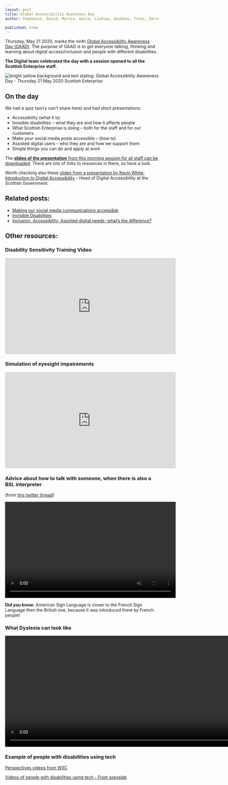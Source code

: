 ```yaml
---
layout: post
title: Global Accessibility Awareness Day
author: Stéphanie, David, Martin, Katie, Lindsay, Anubhav, Tress, Darren, Davie, Miriam and Joan

published: true
---
```


Thursday, May 21 2020, marks the ninth [Global Accessibility Awareness Day (GAAD)](https://globalaccessibilityawarenessday.org/). The purpose of GAAD is to get everyone talking, thinking and learning about digital access/inclusion and people with different disabilities.

**The Digital team celebrated the day with a session opened to all the Scottish Enterprise staff.**

<!--more-->
![bright yellow background and text stating: Global Accessibility Awareness Day -  Thursday 21 May 2020 Scottish Enterprise
](/images/a11y/GAAD-yellow.png)

## On the day
We had a quiz (sorry can't share here) and had short presentations:

- Accessibility (what it is)
- Invisible disabilities – what they are and how it affects people
- What Scottish Enterprise is doing – both for the staff and for our customers
- Make your social media posts accessible – (how to)
- Assisted digital users – who they are and how we support them
- Simple things you can do and apply at work

The [**slides of the presentation** from this morning session for all staff can be downloaded](/images/a11y/GAAD2020-presentation-for-the-public.pdf). 
There are lots of links to resources in there, so have a look.

Worth checking also these [slides from a presentation by Kevin White: Introduction to Digital Accessibility](/images/a11y/OCD-%20Accessibility-Training-AwarenessShort.pdf) - Head of Digital Accessibility at the Scottish Government.

## Related posts:

- [Making our social media communications accessible](https://scotentsd.github.io/Making-our-social-media-comms-accessible/) 
- [Invisible Disabilities](https://scotentsd.github.io/Invisible-disabilities/)
- [Inclusion, Accessibility, Assisted digital needs - what’s the difference?](https://scotentsd.github.io/A11Y-assisted-inclusion/)

## Other resources:

### Disability Sensitivity Training Video
 <p><iframe width="560" height="315" src="https://www.youtube.com/embed/Gv1aDEFlXq8" frameborder="0" allow="accelerometer; autoplay; encrypted-media; gyroscope; picture-in-picture" allowfullscreen></iframe></p>
 
### Simulation of eyesight impairements
<p><iframe width="560" height="315" src="https://www.youtube.com/embed/64qpW4rbCQw" frameborder="0" allow="accelerometer; autoplay; encrypted-media; gyroscope; picture-in-picture" allowfullscreen></iframe></p>

### Advice about how to talk with someone, when there is also a BSL interpreter
(from [this twitter thread](https://twitter.com/bjfletcher/status/1235947631932817408))
 <p>
 <video width="560" height="315" controls>
 <source src="/images/a11y/advice-BSL.mp4"  type="video/mp4">
 </video>
</p>

**Did you know:** American Sign Language is closer to the French Sign Language then the British one, because it was introduced there by French people!     

### What Dyslexia can look like
<p>
 <video width="930" height="364" controls>
 <source src="/images/a11y/dyslexia.mp4"  type="video/mp4">
 </video>
</p>


### Example of people with disabilities using tech

[Perspectives videos from W3C](https://w3c.github.io/wai-website/perspective-videos/#perspectives-videos)

[Videos of people with disabilities using tech - From axesslab](https://axesslab.com/tech-youtubers/)
